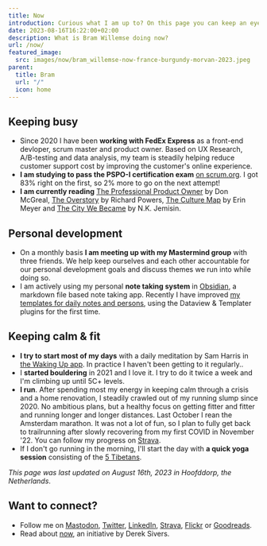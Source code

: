 ```yaml
---
title: Now
introduction: Curious what I am up to? On this page you can keep an eye on what is keeping me busy right now.
date: 2023-08-16T16:22:00+02:00
description: What is Bram Willemse doing now?
url: /now/
featured_image:
  src: images/now/bram_willemse-now-france-burgundy-morvan-2023.jpeg
parent:
  title: Bram
  url: "/"
  icon: home
---
```

## Keeping busy

- Since 2020 I have been **working with FedEx Express** as a front-end devloper, scrum master and product owner. Based on UX Research, A/B-testing and data analysis, my team is steadily helping reduce customer support cost by improving the customer's online experience.
- **I am studying to pass the PSPO-I certification exam** [on scrum.org](https://www.scrum.org/assessments/professional-scrum-product-owner-i-certification "Read more about the PSPO-I certification on Scrum.org"). I got 83% right on the first, so 2% more to go on the next attempt!
- **I am currently reading** [The Professional Product Owner](https://www.goodreads.com/book/show/35133269-the-professional-product-owner "Read about the Professional Product Owner by Don McGreal on GoodReads") by Don McGreal, [The Overstory](https://www.goodreads.com/book/show/40180098-the-overstory "Read about the Overstory by Richard Powers on GoodReads") by Richard Powers, [The Culture Map](https://www.goodreads.com/book/show/22085568-the-culture-map "Read about The Culture Map by Erin Meyer on GoodReads") by Erin Meyer and [The City We Became](https://www.goodreads.com/book/show/50308712-the-city-we-became "Read about The City We Became by N.K. Jemisin on GoodReads") by N.K. Jemisin.

## Personal development

- On a monthly basis **I am meeting up with my Mastermind group** with three friends. We help keep ourselves and each other accountable for our personal development goals and discuss themes we run into while doing so.
- I am actively using my personal **note taking system** in [Obsidian](https://obsidian.md), a markdown file based note taking app. Recently I have improved [my templates for daily notes and persons](https://gist.github.com/bramwillemse/5f0a34ff0b6c73b54c320f16caef4242 "Check out the gist for my Obsidian daily and person templates"), using the Dataview & Templater plugins for the first time.

## Keeping calm &amp; fit

- **I try to start most of my days** with a daily meditation by Sam Harris in [the Waking Up app](https://wakingup.com "Check out the Waking Up app"). In practice I haven't been getting to it regularly..
- I **started bouldering** in 2021 and I love it. I try to do it twice a week and I'm climbing up until 5C+ levels.
- **I run**. After spending most my energy in keeping calm through a crisis and a home renovation, I steadily crawled out of my running slump since 2020.  No ambitious plans, but a healthy focus on getting fitter and fitter and running longer and longer distances. Last October I rean the Amsterdam marathon. It was not a lot of fun, so I plan to fully get back to trailrunning after slowly recovering from my first COVID in November '22.  You can follow my progress on [Strava](https://strava.com/athletes/bramwillemse "Follow my training progress on Strava").
- If I don't go running in the morning, I'll start the day with **a quick yoga session** consisting of the [5 Tibetans](https://en.wikipedia.org/wiki/Five_Tibetan_Rites "Read more about the Five Tibetan Rites on Wikipedia").

*This page was last updated on <time datetime="2023-08-16T16:22:00+02:00
">August 16th, 2023</time> in Hoofddorp, the Netherlands*.

## Want to connect?

- Follow me on [Mastodon](https://mastodon.social/@bramwillemse "Follow or contact me on Mastodon"), [Twitter](https://twitter.com/bramwillemse "Follow or contact me on Twitter"), [LinkedIn](https://linkedin.com/in/bramwillemse "Check out my profile and CV on LinkedIn"), [Strava](https://strava.com/athletes/bramwillemse "Follow my training progress on Strava"), [Flickr](https://flickr.com/bramwillemse "Explore my photos on Flickr") or [Goodreads](https://www.goodreads.com/bramwillemse "See what I read on my GoodReads profile").
- Read about <a href="https://nownownow.com/about">now</a>, an initiative by Derek Sivers.
